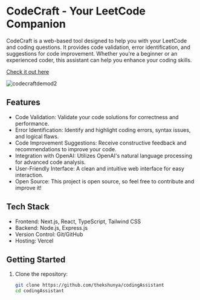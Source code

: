 # CodeCraft - Your LeetCode Companion

CodeCraft is a web-based tool designed to help you with your LeetCode and coding questions. It provides code validation, error identification, and suggestions for code improvement. Whether you're a beginner or an experienced coder, this assistant can help you enhance your coding skills.

[Check it out here](https://coding-assistant-iota.vercel.app/)

![codecraftdemod2](https://github.com/thekshunya/codingAssistant/assets/69801148/94259db7-2647-445f-bf2b-b218effd0da8)

## Features

- Code Validation: Validate your code solutions for correctness and performance.
- Error Identification: Identify and highlight coding errors, syntax issues, and logical flaws.
- Code Improvement Suggestions: Receive constructive feedback and recommendations to improve your code.
- Integration with OpenAI: Utilizes OpenAI's natural language processing for advanced code analysis.
- User-Friendly Interface: A clean and intuitive web interface for easy interaction.
- Open Source: This project is open source, so feel free to contribute and improve it!

## Tech Stack

- Frontend: Next.js, React, TypeScript, Tailwind CSS
- Backend: Node.js, Express.js
- Version Control: Git/GitHub
- Hosting: Vercel

## Getting Started

1. Clone the repository:

   ```bash
   git clone https://github.com/thekshunya/codingAssistant
   cd codingAssistant
